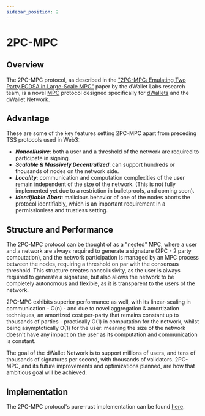 ```yaml
---
sidebar_position: 2
---
```


# 2PC-MPC

## Overview

The 2PC-MPC protocol, as described in the ["2PC-MPC: Emulating Two Party ECDSA in Large-Scale MPC"](https://eprint.iacr.org/2024/253) paper by the dWallet Labs research team, is a novel [MPC](mpc.md) protocol designed specifically for [dWallets](../dwallets.md) and the dWallet Network.

## Advantage

These are some of the key features setting 2PC-MPC apart from preceding TSS protocols used in Web3:

- _**Noncollusive**_: both a user and a threshold of the network are required to participate in signing.
- _**Scalable & Massively Decentralized**_: can support hundreds or thousands of nodes on the network side.
- _**Locality**_: communication and computation complexities of the user remain independent of the size of the network. (This is not fully implemented yet due to a restriction in bulletproofs, and coming soon).
- _**Identifiable Abort**_: malicious behavior of one of the nodes aborts the protocol identifiably, which is an important requirement in a permissionless and trustless setting.

## Structure and Performance

The 2PC-MPC protocol can be thought of as a "nested" MPC, where a user and a network are always required to generate a signature (2PC - 2 party computation), and the network participation is managed by an MPC process between the nodes, requiring a threshold on par with the consensus threshold. This structure creates noncollusivity, as the user is always required to generate a signature, but also allows the network to be completely autonomous and flexible, as it is transparent to the users of the network.

2PC-MPC exhibits superior performance as well, with its linear-scaling in communication - O(n) - and due to novel aggregation & amortization techniques, an amortized cost per-party that remains constant up to thousands of parties - practically O(1) in computation for the network, whilst being asymptotically O(1) for the user: meaning the size of the network doesn't have any impact on the user as its computation and communication is constant.

The goal of the dWallet Network is to support millions of users, and tens of thousands of signatures per second, with thousands of validators. 2PC-MPC, and its future improvements and optimizations planned, are how that ambitious goal will be achieved.

## Implementation

The 2PC-MPC protocol's pure-rust implementation can be found [here](https://github.com/dwallet-labs/2pc-mpc).
